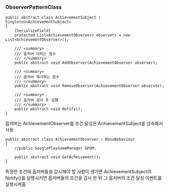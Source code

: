 ### ObserverPatternClass 
```
public abstract class AchievementSubject : Singleton<AchievementSubject>
{
    [SerializeField]
    protected List<AchievementObserver> observers = new List<AchievementObserver>();

    /// <summary>
    /// 옵저버 더하는 함수
    /// </summary>
    public abstract void AddObserver(AchievementObserver observer);

    /// <summary>
    /// 옵저버 제거하는 함수
    /// </summary>
    public abstract void RemoveObserver(AchievementObserver observer);

    /// <summary>
    /// 옵저버 검사 후 실행
    /// </summary>
    public abstract void Notify();
}
```
옵저버는 AchievementObserver를 조건 달성은 AchievementSubject을 상속해서 사용

```
public abstract class AchievementObserver : MonoBehaviour
{
    //public GooglePlayGameManager GPGM;

    public abstract void GetAcheivement();
}
```
특정한 조건에 옵저버들을 감시해야 할 사항이 생기면 AchievementSubject의 Notify()를 실행시키면 옵저버들의 조건을 검사 한 뒤 그 옵저버의 조건 달성 이벤트를 실행시켜줌